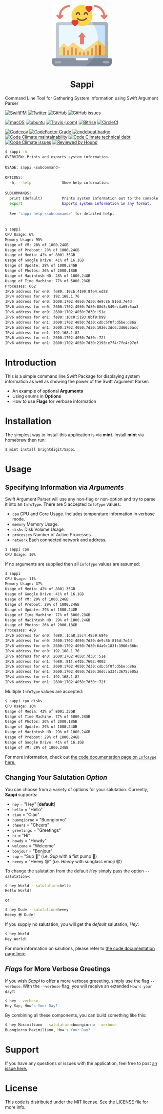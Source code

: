 
&nbsp;

<p align="center">
    <img alt="Sappi" title="Sappi" src="Assets/logo.svg" height="200">
</p>
<h1 align="center">Sappi</h1>

Command Line Tool for Gathering System Information using Swift Argument Parser

[![SwiftPM](https://img.shields.io/badge/SPM-Linux%20%7C%20iOS%20%7C%20macOS%20%7C%20watchOS%20%7C%20tvOS-success?logo=swift)](https://swift.org)
[![Twitter](https://img.shields.io/badge/twitter-@brightdigit-blue.svg?style=flat)](http://twitter.com/brightdigit)
![GitHub](https://img.shields.io/github/license/brightdigit/Sappi)
![GitHub issues](https://img.shields.io/github/issues/brightdigit/Sappi)

[![macOS](https://github.com/brightdigit/Sappi/workflows/macOS/badge.svg)](https://github.com/brightdigit/Sappi/actions?query=workflow%3AmacOS)
[![ubuntu](https://github.com/brightdigit/Sappi/workflows/ubuntu/badge.svg)](https://github.com/brightdigit/Sappi/actions?query=workflow%3Aubuntu)
[![Travis (.com)](https://img.shields.io/travis/com/brightdigit/Sappi?logo=travis&?label=travis-ci)](https://travis-ci.com/brightdigit/Sappi)
[![Bitrise](https://img.shields.io/bitrise/851943f7407ad016?logo=bitrise&?label=bitrise&token=jJAyoyJ-teNSI-9aDqJKSw)](https://app.bitrise.io/app/851943f7407ad016)
[![CircleCI](https://img.shields.io/circleci/build/github/brightdigit/Sappi?logo=circleci&?label=circle-ci&token=ee241fe22c5f6330a56357965bc13dbf2bcafc63)](https://app.circleci.com/pipelines/github/brightdigit/Sappi)

[![Codecov](https://img.shields.io/codecov/c/github/brightdigit/Sappi)](https://codecov.io/gh/brightdigit/Sappi)
[![CodeFactor Grade](https://img.shields.io/codefactor/grade/github/brightdigit/Sappi)](https://www.codefactor.io/repository/github/brightdigit/Sappi)
[![codebeat badge](https://codebeat.co/badges/c47b7e58-867c-410b-80c5-57e10140ba0f)](https://codebeat.co/projects/github-com-brightdigit-Sappi-main)
[![Code Climate maintainability](https://img.shields.io/codeclimate/maintainability/brightdigit/Sappi)](https://codeclimate.com/github/brightdigit/Sappi)
[![Code Climate technical debt](https://img.shields.io/codeclimate/tech-debt/brightdigit/Sappi?label=debt)](https://codeclimate.com/github/brightdigit/Sappi)
[![Code Climate issues](https://img.shields.io/codeclimate/issues/brightdigit/Sappi)](https://codeclimate.com/github/brightdigit/Sappi)
[![Reviewed by Hound](https://img.shields.io/badge/Reviewed_by-Hound-8E64B0.svg)](https://houndci.com)

```bash
$ sappi -h
OVERVIEW: Prints and exports system information.

USAGE: sappi <subcommand>

OPTIONS:
  -h, --help              Show help information.

SUBCOMMANDS:
  print (default)         Prints system information out to the console.
  export                  Exports system information in any format.

  See 'sappi help <subcommand>' for detailed help.


$ sappi 
CPU Usage: 6%
Memory Usage: 95%
Usage of VM: 28% of 1000.24GB
Usage of Preboot: 28% of 1000.24GB
Usage of Media: 42% of 8001.35GB
Usage of Google Drive: 41% of 16.1GB
Usage of Update: 28% of 1000.24GB
Usage of Photos: 26% of 2000.18GB
Usage of Macintosh HD: 28% of 1000.24GB
Usage of Time Machine: 77% of 5000.28GB
Processes: 662
IPv6 address for en0: fe80::10cb:4190:8fe4:ed28
IPv4 address for en0: 192.168.1.76
IPv6 address for en0: 2600:1702:4050:7d30:4e9:86:816d:7e4d
IPv6 address for en0: 2600:1702:4050:7d30:88d3:849e:4a65:6aa3
IPv6 address for en0: 2600:1702:4050:7d30::51e
IPv6 address for en1: fe80::10c0:5193:8bf8:b99
IPv6 address for en1: 2600:1702:4050:7d30:cdb:5f0f:d5be:d86a
IPv6 address for en1: 2600:1702:4050:7d30:192e:3dc6:3d66:6acc
IPv4 address for en1: 192.168.1.82
IPv6 address for en1: 2600:1702:4050:7d30::72f
IPv6 address for en1: 2600:1702:4050:7d30:2193:e7f4:7fc4:97ef
```

# Introduction

This is a simple command line Swift Package for displaying system information as well as showing the power of the Swift Argument Parser:

* An example of optional **Arguments**
* Using enums in **Options**
* How to use **Flags** for verbose information

# Installation

The simplest way to install this application is via **mint**. Install **mint** via homebrew then run:

```bash
$ mint install brightdigit/Sappi
```

# Usage 

## Specifying Information via _Arguments_

Swift Argument Parser will use any non-flag or non-option and try to parse it into an `InfoType`. There are 5 accepted `InfoType` values:

* `cpu` CPU and Core Usage. Includes temperature information in verbose mode.
* `memory` Memory Usage.
* `disks` Disk Volume Usage.
* `processes`  Number of Active Processes.
* `network` Each connected network and address.


```bash
$ sappi cpu
CPU Usage: 10%
```

If no arguments are supplied then all `InfoType` values are assumed:

```bash
$ sappi
CPU Usage: 11%
Memory Usage: 37%
Usage of Media: 42% of 8001.35GB
Usage of Google Drive: 41% of 16.1GB
Usage of VM: 29% of 1000.24GB
Usage of Preboot: 29% of 1000.24GB
Usage of Update: 29% of 1000.24GB
Usage of Time Machine: 77% of 5000.28GB
Usage of Macintosh HD: 29% of 1000.24GB
Usage of Photos: 26% of 2000.18GB
Processes: 489
IPv6 address for en0: fe80::1ca8:35c4:4859:684e
IPv6 address for en0: 2600:1702:4050:7d30:4e9:86:816d:7e4d
IPv6 address for en0: 2600:1702:4050:7d30:64a9:183f:3960:86bc
IPv4 address for en0: 192.168.1.76
IPv6 address for en0: 2600:1702:4050:7d30::51e
IPv6 address for en1: fe80::81f:e405:7602:4003
IPv6 address for en1: 2600:1702:4050:7d30:cdb:5f0f:d5be:d86a
IPv6 address for en1: 2600:1702:4050:7d30:30dc:a334:3675:e05a
IPv4 address for en1: 192.168.1.82
IPv6 address for en1: 2600:1702:4050:7d30::72f
```

Multiple `InfoType` values are accepted:

```bash
$ sappi cpu disks
CPU Usage: 10%
Usage of Media: 42% of 8001.35GB
Usage of Time Machine: 77% of 5000.28GB
Usage of Photos: 26% of 2000.18GB
Usage of Update: 29% of 1000.24GB
Usage of Macintosh HD: 29% of 1000.24GB
Usage of Preboot: 29% of 1000.24GB
Usage of Google Drive: 41% of 16.1GB
Usage of VM: 29% of 1000.24GB
```

For more information, check out [the code documentation page on `InfoType` here.](Documentation/Reference/enums/InfoType.md)

## Changing Your Salutation _Option_

You can choose from a variety of options for your salutation. Currently, **Sappi** supports:

* `hey` = "Hey" [**default**]
* `hello` = "Hello"
* `ciao` = "Ciao"
* `buongiorno` = "Buongiorno"
* `cheers` = "Cheers"
* `greetings` = "Greetings"
* `hi` = "Hi"
* `howdy` = "Howdy"
* `welcome` = "Welcome"
* `bonjour` = "Bonjour"
* `sup` = "Sup 🤜" (i.e. _Sup_ with a fist pump 🤜)
* `heeey` = "Heeey 😎" (i.e. _Heeey_ with sunglass emoji 😎)

To change the salutation from the default _Hey_ simply pass the option `--salutation=`:

```bash
$ hey World --salutation=hello
Hello World!
```

or

```bash
$ hey Dude --salutation=heeey
Heeey 😎 Dude!
```

If you supply no salutation, you will get the _default_ salutation, _Hey_:

```bash
$ hey World
Hey World!
```

For more information on salutions, please refer to [the code documentation page here](Documentation/Reference/Salutation.md).

## _Flags_ for More Verbose Greetings

If you wish _Sappi_ to offer a more verbose greeeting, simply use the flag `--verbose`. With the `--verbose` flag, you will receive an extended `How's your day?`:

```bash
$ hey --verbose
Hey Sap, How's Your Day?
```

By combining all these components, you can build something like this:

```bash
$ hey Maximiliano --salutation=buongiorno --verbose
Buongiorno Maximiliano, How's Your Day?
```

# Support 

If you have any questions or issues with the application, feel free to post [an issue here.](issues) 

# License 

This code is distributed under the MIT license. See the [LICENSE](LICENSE) file for more info.
